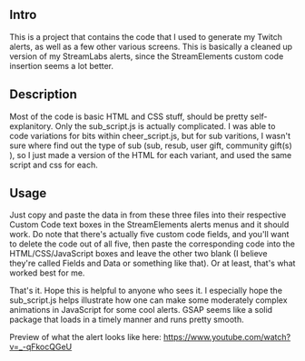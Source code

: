 ## Intro

This is a project that contains the code that I used to generate my Twitch alerts, as well as a few other various screens. This is basically a cleaned up version of my StreamLabs alerts, since the StreamElements custom code insertion seems a lot better.


## Description

Most of the code is basic HTML and CSS stuff, should be pretty self-explanitory. Only the sub_script.js is actually complicated. I was able to code variations for bits within cheer_script.js, but for sub varitions, I wasn't sure where find out the type of sub (sub, resub, user gift, community gift(s) ), so I just made a version of the HTML for each variant, and used the same script and css for each.


## Usage

Just copy and paste the data in from these three files into their respective Custom Code text boxes in the StreamElements alerts menus and it should work. Do note that there's actually five custom code fields, and you'll want to delete the code out of all five, then paste the corresponding code into the HTML/CSS/JavaScript boxes and leave the other two blank (I believe they're called Fields and Data or something like that). Or at least, that's what worked best for me.

That's it. Hope this is helpful to anyone who sees it. I especially hope the sub_script.js helps illustrate how one can make some moderately complex animations in JavaScript for some cool alerts. GSAP seems like a solid package that loads in a timely manner and runs pretty smooth.

Preview of what the alert looks like here: https://www.youtube.com/watch?v=_-qFkocQGeU 